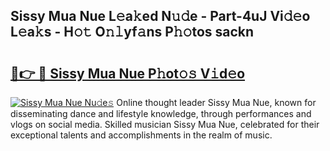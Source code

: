 ## Sissy Mua Nue L𝚎a𝚔ed N𝚞𝚍e - Part-4uJ Vi𝚍𝚎o L𝚎a𝚔s - H𝚘𝚝 O𝚗𝚕yf𝚊ns P𝚑𝚘tos sackn

# <h2><a href="http://kfaznw.oniu.top/?m=Sissy+Mua+Nue">🔗👉 🔴 Sissy Mua Nue P𝚑ot𝚘𝚜 V𝚒d𝚎o</a></h2>

[![Sissy Mua Nue Nu𝚍e𝚜](https://i.imgur.com/0qMVB7G.gif)](http://kfaznw.oniu.top/?m=Sissy+Mua+Nue)
Online thought leader Sissy Mua Nue, known for disseminating dance and lifestyle knowledge, through performances and vlogs on social media. Skilled musician Sissy Mua Nue, celebrated for their exceptional talents and accomplishments in the realm of music.  

